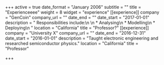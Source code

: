 +++
active = true
date_format = "January 2006"
subtitle = ""
title = "Experienceeee"
weight = 8
widget = "experience"
[[experience]]
company = "GenCoin"
company_url = ""
date_end = ""
date_start = "2017-01-01"
description = "  Responsibilities include:\n  \n  * Analysing\n  * Modelling\n  * Deploying\n  "
location = "California"
title = "Professor?"
[[experience]]
company = "University X"
company_url = ""
date_end = "2016-12-31"
date_start = "2016-01-01"
description = "Taught electronic engineering and researched semiconductor physics."
location = "California"
title = "Professor"

+++
